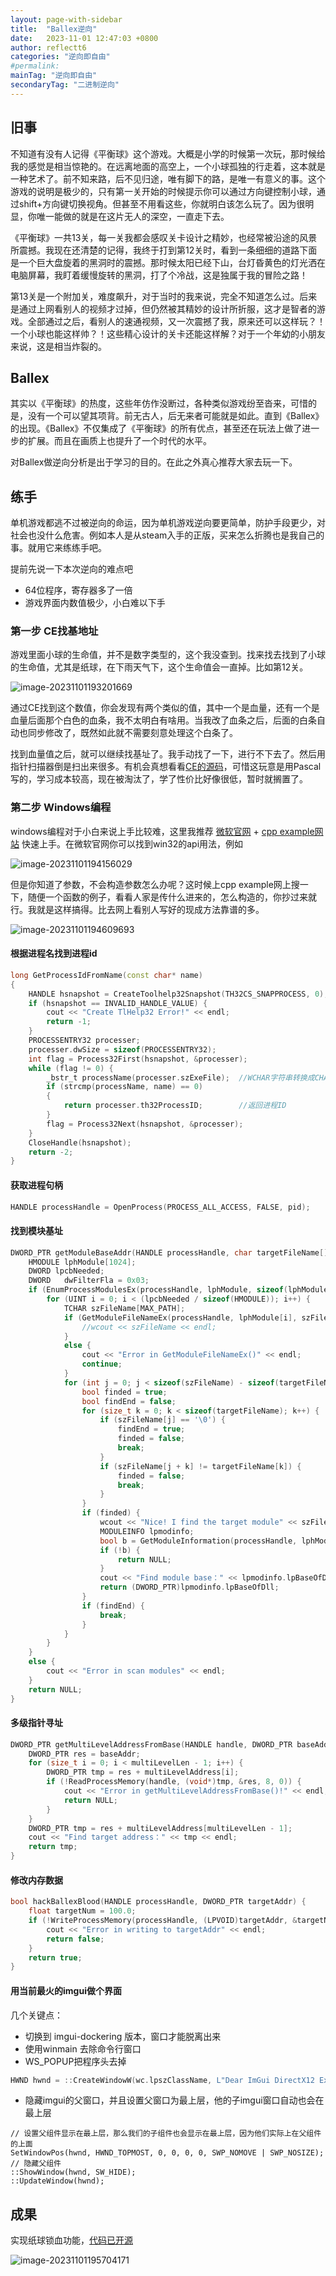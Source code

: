 ```yaml
---
layout: page-with-sidebar
title:  "Ballex逆向"
date:   2023-11-01 12:47:03 +0800
author: reflectt6
categories: "逆向即自由"
#permalink: 
mainTag: "逆向即自由"
secondaryTag: "二进制逆向"
---
```


## 旧事

不知道有没有人记得《平衡球》这个游戏。大概是小学的时候第一次玩，那时候给我的感觉是相当惊艳的。在远离地面的高空上，一个小球孤独的行走着，这本就是一种艺术了。前不知来路，后不见归途，唯有脚下的路，是唯一有意义的事。这个游戏的说明是极少的，只有第一关开始的时候提示你可以通过方向键控制小球，通过shift+方向键切换视角。但甚至不用看这些，你就明白该怎么玩了。因为很明显，你唯一能做的就是在这片无人的深空，一直走下去。

《平衡球》一共13关，每一关我都会感叹关卡设计之精妙，也经常被沿途的风景所震撼。我现在还清楚的记得，我终于打到第12关时，看到一条细细的道路下面是一个巨大盘旋着的黑洞时的震撼。那时候太阳已经下山，台灯昏黄色的灯光洒在电脑屏幕，我盯着缓慢旋转的黑洞，打了个冷战，这是独属于我的冒险之路！

第13关是一个附加关，难度飙升，对于当时的我来说，完全不知道怎么过。后来是通过上网看别人的视频才过掉，但仍然被其精妙的设计所折服，这才是智者的游戏。全部通过之后，看别人的速通视频，又一次震撼了我，原来还可以这样玩？！一个小球也能这样帅？！这些精心设计的关卡还能这样解？对于一个年幼的小朋友来说，这是相当炸裂的。

## Ballex

其实以《平衡球》的热度，这些年仿作没断过，各种类似游戏纷至沓来，可惜的是，没有一个可以望其项背。前无古人，后无来者可能就是如此。直到《Ballex》的出现。《Ballex》不仅集成了《平衡球》的所有优点，甚至还在玩法上做了进一步的扩展。而且在画质上也提升了一个时代的水平。

对Ballex做逆向分析是出于学习的目的。在此之外真心推荐大家去玩一下。

## 练手

单机游戏都逃不过被逆向的命运，因为单机游戏逆向要更简单，防护手段更少，对社会也没什么危害。例如本人是从steam入手的正版，买来怎么折腾也是我自己的事。就用它来练练手吧。

提前先说一下本次逆向的难点吧

- 64位程序，寄存器多了一倍
- 游戏界面内数值极少，小白难以下手

### 第一步 CE找基地址

游戏里面小球的生命值，并不是数字类型的，这个我没查到。找来找去找到了小球的生命值，尤其是纸球，在下雨天气下，这个生命值会一直掉。比如第12关。

![image-20231101193201669](/assets/images/2023-11-01-Ballex逆向/image-20231101193201669.png)

通过CE找到这个数值，你会发现有两个类似的值，其中一个是血量，还有一个是血量后面那个白色的血条，我不太明白有啥用。当我改了血条之后，后面的白条自动也同步修改了，既然如此就不需要刻意处理这个白条了。

找到血量值之后，就可以继续找基址了。我手动找了一下，进行不下去了。然后用指针扫描器倒是扫出来很多。有机会真想看看[CE的源码](https://github.com/cheat-engine/cheat-engine)，可惜这玩意是用Pascal写的，学习成本较高，现在被淘汰了，学了性价比好像很低，暂时就搁置了。

### 第二步  Windows编程

windows编程对于小白来说上手比较难，这里我推荐 [微软官网](https://learn.microsoft.com/zh-cn/windows/win32/api/winbase/) + [cpp example网站](https://cpp.hotexamples.com/zh/examples/-/-/EnumProcessModulesEx/cpp-enumprocessmodulesex-function-examples.html) 快速上手。在微软官网你可以找到win32的api用法，例如

![image-20231101194156029](/assets/images/2023-11-01-Ballex逆向/image-20231101194156029.png)

但是你知道了参数，不会构造参数怎么办呢？这时候上cpp example网上搜一下，随便一个函数的例子，看看人家是传什么进来的，怎么构造的，你抄过来就行。我就是这样搞得。比去网上看别人写好的现成方法靠谱的多。

![image-20231101194609693](/assets/images/2023-11-01-Ballex逆向/image-20231101194609693.png)

#### 根据进程名找到进程id

```c++
long GetProcessIdFromName(const char* name)
{
	HANDLE hsnapshot = CreateToolhelp32Snapshot(TH32CS_SNAPPROCESS, 0);
	if (hsnapshot == INVALID_HANDLE_VALUE) {
		cout << "Create TlHelp32 Error!" << endl;
		return -1;
	}
	PROCESSENTRY32 processer;
	processer.dwSize = sizeof(PROCESSENTRY32);
	int flag = Process32First(hsnapshot, &processer);
	while (flag != 0) {
		_bstr_t processName(processer.szExeFile);  //WCHAR字符串转换成CHAR字符串
		if (strcmp(processName, name) == 0)
		{
			return processer.th32ProcessID;        //返回进程ID
		}
		flag = Process32Next(hsnapshot, &processer);
	}
	CloseHandle(hsnapshot);
	return -2;
}
```

#### 获取进程句柄

```c++
HANDLE processHandle = OpenProcess(PROCESS_ALL_ACCESS, FALSE, pid);
```

#### 找到模块基址

```c++
DWORD_PTR getModuleBaseAddr(HANDLE processHandle, char targetFileName[]) {
	HMODULE lphModule[1024];
	DWORD lpcbNeeded;
	DWORD   dwFilterFla = 0x03;
	if (EnumProcessModulesEx(processHandle, lphModule, sizeof(lphModule), &lpcbNeeded, 0x03)) {
		for (UINT i = 0; i < (lpcbNeeded / sizeof(HMODULE)); i++) {
			TCHAR szFileName[MAX_PATH];
			if (GetModuleFileNameEx(processHandle, lphModule[i], szFileName, _countof(szFileName) - 1)) {
				//wcout << szFileName << endl;
			}
			else {
				cout << "Error in GetModuleFileNameEx()" << endl;
				continue;
			}
			for (int j = 0; j < sizeof(szFileName) - sizeof(targetFileName); j++) {
				bool finded = true;
				bool findEnd = false;
				for (size_t k = 0; k < sizeof(targetFileName); k++) {
					if (szFileName[j] == '\0') {
						findEnd = true;
						finded = false;
						break;
					}
					if (szFileName[j + k] != targetFileName[k]) {
						finded = false;
						break;
					}
				}
				if (finded) {
					wcout << "Nice! I find the target module" << szFileName << endl;
					MODULEINFO lpmodinfo;
					bool b = GetModuleInformation(processHandle, lphModule[i], &lpmodinfo, sizeof(lpmodinfo));
					if (!b) {
						return NULL;
					}
					cout << "Find module base：" << lpmodinfo.lpBaseOfDll << endl;
					return (DWORD_PTR)lpmodinfo.lpBaseOfDll;
				}
				if (findEnd) {
					break;
				}
			}
		}
	}
	else {
		cout << "Error in scan modules" << endl;
	}
	return NULL;
}
```

#### 多级指针寻址

```c++
DWORD_PTR getMultiLevelAddressFromBase(HANDLE handle, DWORD_PTR baseAddr, DWORD multiLevelAddress[], int multiLevelLen) {
	DWORD_PTR res = baseAddr;
	for (size_t i = 0; i < multiLevelLen - 1; i++) {
		DWORD_PTR tmp = res + multiLevelAddress[i];
		if (!ReadProcessMemory(handle, (void*)tmp, &res, 8, 0)) {
			cout << "Error in getMultiLevelAddressFromBase()!" << endl;
			return NULL;
		}
	}
	DWORD_PTR tmp = res + multiLevelAddress[multiLevelLen - 1];
	cout << "Find target address：" << tmp << endl;
	return tmp;
}
```

#### 修改内存数据

```c++
bool hackBallexBlood(HANDLE processHandle, DWORD_PTR targetAddr) {
	float targetNum = 100.0;
	if (!WriteProcessMemory(processHandle, (LPVOID)targetAddr, &targetNum, sizeof(float), NULL)) {
		cout << "Error in writing to targetAddr" << endl;
		return false;
	}
	return true;
}
```

#### 用当前最火的imgui做个界面

几个关键点：

- 切换到 imgui-dockering 版本，窗口才能脱离出来
- 使用winmain 去除命令行窗口
- WS_POPUP把程序头去掉

```c++
HWND hwnd = ::CreateWindowW(wc.lpszClassName, L"Dear ImGui DirectX12 Example", WS_POPUP, 100, 100, 0, 0, nullptr, nullptr, wc.hInstance, nullptr);
```

- 隐藏imgui的父窗口，并且设置父窗口为最上层，他的子imgui窗口自动也会在最上层

```
// 设置父组件显示在最上层，那么我们的子组件也会显示在最上层，因为他们实际上在父组件的上面
SetWindowPos(hwnd, HWND_TOPMOST, 0, 0, 0, 0, SWP_NOMOVE | SWP_NOSIZE);
// 隐藏父组件
::ShowWindow(hwnd, SW_HIDE);
::UpdateWindow(hwnd);
```

## 成果

实现纸球锁血功能，[代码已开源](https://github.com/reflectt6/BallexCopilot)

![image-20231101195704171](/assets/images/2023-11-01-Ballex逆向/image-20231101195704171.png)
